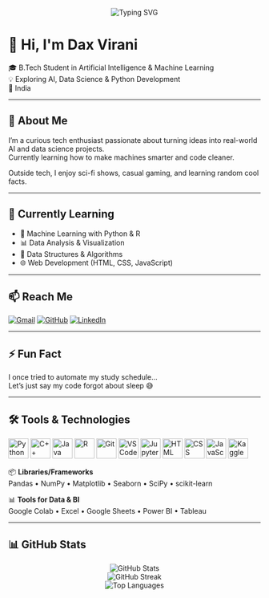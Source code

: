 <!-- Typing Animation -->
<p align="center">
  <img src="https://readme-typing-svg.demolab.com?font=Fira+Code&pause=1000&center=true&width=435&lines=Hi%2C+I'm+Dax+Virani!;AI+%26+ML+Student;Python+%7C+Data+Science+%7C+Tech+Explorer;Always+Learning+Something+New" alt="Typing SVG" />
</p>

# 👋 Hi, I'm Dax Virani

🎓 B.Tech Student in Artificial Intelligence & Machine Learning  
💡 Exploring AI, Data Science & Python Development  
📍 India  

---

## 🚀 About Me

I’m a curious tech enthusiast passionate about turning ideas into real-world AI and data science projects.  
Currently learning how to make machines smarter and code cleaner.  

Outside tech, I enjoy sci-fi shows, casual gaming, and learning random cool facts.

---

## 🌱 Currently Learning

- 🤖 Machine Learning with Python & R  
- 📊 Data Analysis & Visualization  
- 🧠 Data Structures & Algorithms  
- 🌐 Web Development (HTML, CSS, JavaScript)  

---

## 📫 Reach Me

[![Gmail](https://img.shields.io/badge/-Gmail-D14836?style=flat&logo=gmail&logoColor=white)](mailto:daxvirani03@gmail.com)
[![GitHub](https://img.shields.io/badge/-GitHub-181717?style=flat&logo=github&logoColor=white)](https://github.com/DaxVirani03)
[![LinkedIn](https://img.shields.io/badge/-LinkedIn-0A66C2?style=flat&logo=linkedin&logoColor=white)](https://www.linkedin.com/in/dax-virani-6b89a028a)

---

## ⚡ Fun Fact

I once tried to automate my study schedule...  
Let’s just say my code forgot about sleep 😅

---

## 🛠️ Tools & Technologies

<p align="left">
  <img src="https://cdn.jsdelivr.net/gh/devicons/devicon/icons/python/python-original.svg" alt="Python" width="40" />
  <img src="https://cdn.jsdelivr.net/gh/devicons/devicon/icons/cplusplus/cplusplus-original.svg" alt="C++" width="40" />
  <img src="https://cdn.jsdelivr.net/gh/devicons/devicon/icons/java/java-original.svg" alt="Java" width="40" />
  <img src="https://cdn.jsdelivr.net/gh/devicons/devicon/icons/r/r-original.svg" alt="R" width="40" />
  <img src="https://cdn.jsdelivr.net/gh/devicons/devicon/icons/git/git-original.svg" alt="Git" width="40" />
  <img src="https://cdn.jsdelivr.net/gh/devicons/devicon/icons/vscode/vscode-original.svg" alt="VS Code" width="40" />
  <img src="https://cdn.jsdelivr.net/gh/devicons/devicon/icons/jupyter/jupyter-original.svg" alt="Jupyter" width="40" />
  <img src="https://cdn.jsdelivr.net/gh/devicons/devicon/icons/html5/html5-original.svg" alt="HTML" width="40" />
  <img src="https://cdn.jsdelivr.net/gh/devicons/devicon/icons/css3/css3-original.svg" alt="CSS" width="40" />
  <img src="https://cdn.jsdelivr.net/gh/devicons/devicon/icons/javascript/javascript-original.svg" alt="JavaScript" width="40" />
  <img src="https://cdn.jsdelivr.net/gh/devicons/devicon/icons/kaggle/kaggle-original.svg" alt="Kaggle" width="40" />
</p>

📦 **Libraries/Frameworks**  
Pandas • NumPy • Matplotlib • Seaborn • SciPy • scikit-learn  

📊 **Tools for Data & BI**  
Google Colab • Excel • Google Sheets • Power BI • Tableau

---

## 📊 GitHub Stats

<p align="center">
  <img src="https://github-readme-stats.vercel.app/api?username=DaxVirani03&show_icons=true&theme=tokyonight" alt="GitHub Stats" />
  <br />
  <img src="https://github-readme-streak-stats.herokuapp.com/?user=DaxVirani03&theme=tokyonight" alt="GitHub Streak" />
  <br />
  <img src="https://github-readme-stats.vercel.app/api/top-langs/?username=DaxVirani03&layout=compact&theme=tokyonight" alt="Top Languages" />
</p>
